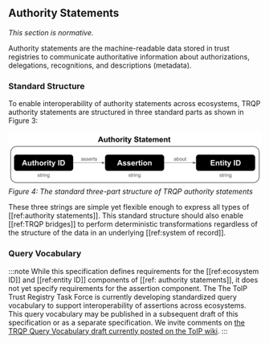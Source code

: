 ## Authority Statements
*This section is normative.*

Authority statements are the machine-readable data stored in trust registries to communicate authoritative information about authorizations, delegations, recognitions, and descriptions (metadata).

### Standard Structure

To enable interoperability of authority statements across ecosystems, TRQP authority statements are structured in three standard parts as shown in Figure&nbsp;3:

![images/authority_statements.png](images/authority_statements.png)
*Figure 4: The standard three-part structure of TRQP authority statements*

These three strings are simple yet flexible enough to express all types of [[ref:authority statements]]. This standard structure should also enable [[ref:TRQP bridges]] to perform deterministic transformations regardless of the structure of the data in an underlying [[ref:system of record]].

### Query Vocabulary

:::note
While this specification defines requirements for the [[ref:ecosystem ID]] and [[ref:entity ID]] components of [[ref: authority statements]], it does not yet specify requirements for the assertion component. The The ToIP Trust Registry Task Force is currently developing standardized query vocabulary to support interoperability of assertions across ecosystems. This query vocabulary may be published in a subsequent draft of this specification or as a separate specification. We invite comments on [the TRQP Query Vocabulary draft currently posted on the ToIP wiki](https://lf-toip.atlassian.net/wiki/spaces/HOME/pages/149749777/TRQP+Query+Vocabulary).
:::


